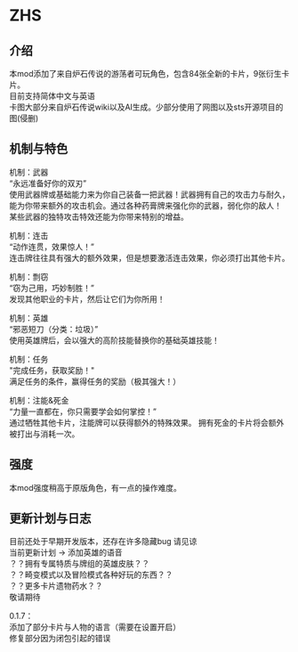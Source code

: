 # ZHS

## 介绍

本mod添加了来自炉石传说的游荡者可玩角色，包含84张全新的卡片，9张衍生卡片。  
目前支持简体中文与英语  
卡图大部分来自炉石传说wiki以及AI生成。少部分使用了网图以及sts开源项目的图(侵删)

## 机制与特色

机制：武器  
“永远准备好你的双刃”  
使用武器牌或基础能力来为你自己装备一把武器！武器拥有自己的攻击力与耐久，能为你带来额外的攻击机会。通过各种药膏牌来强化你的武器，弱化你的敌人！
某些武器的独特攻击特效还能为你带来特别的增益。

机制：连击  
“动作连贯，效果惊人！”  
连击牌往往具有强大的额外效果，但是想要激活连击效果，你必须打出其他卡片。

机制：剽窃  
“窃为己用，巧妙制胜！”  
发现其他职业的卡片，然后让它们为你所用！

机制：英雄  
“邪恶短刀（分类：垃圾）”  
使用英雄牌后，会以强大的高阶技能替换你的基础英雄技能！

机制：任务  
"完成任务，获取奖励！"  
满足任务的条件，赢得任务的奖励（极其强大！）

机制：注能&死金  
“力量一直都在，你只需要学会如何掌控！”  
通过牺牲其他卡片，注能牌可以获得额外的特殊效果。
拥有死金的卡片将会额外被打出与消耗一次。

## 强度

本mod强度稍高于原版角色，有一点的操作难度。

## 更新计划与日志

目前还处于早期开发版本，还存在许多隐藏bug 请见谅  
当前更新计划 ->  添加英雄的语音  
？？拥有专属特质与牌组的英雄皮肤？？  
？？畸变模式以及冒险模式各种好玩的东西？？  
？？更多卡片遗物药水？？  
敬请期待

0.1.7：  
添加了部分卡片与人物的语言（需要在设置开启）  
修复部分因为闭包引起的错误








